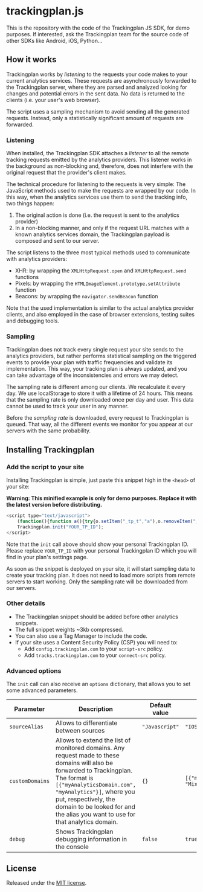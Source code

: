 [//]: <> (This file is meant for public user consumption.)

# trackingplan.js

This is the repository with the code of the Trackingplan JS SDK, for demo purposes. If interested, ask the Trackingplan team for the source code of other SDKs like Android, iOS, Python...
## How it works

Trackingplan works by _listening_ to the requests your code makes to your current analytics services. These requests are asynchronously forwarded to the Trackingplan server, where they are parsed and analyzed looking for changes and potential errors in the sent data. No data is returned to the clients (i.e. your user's web browser).

The script uses a sampling mechanism to avoid sending all the generated requests. Instead, only a statistically significant amount of requests are forwarded.

### Listening

When installed, the Trackingplan SDK attaches a _listener_ to all the remote tracking requests emitted by the analytics providers. This listener works in the background as non-blocking and, therefore, does not interfere with the original request that the provider's client makes.

The technical procedure for listening to the requests is very simple: The JavaScript methods used to make the requests are wrapped by our code. In this way, when the analytics services use them to send the tracking info, two things happen:
1. The original action is done (i.e. the request is sent to the analytics provider)
2. In a non-blocking manner, and only if the request URL matches with a known analytics services domain, the Trackingplan payload is composed and sent to our server.

The script listens to the three most typical methods used to communicate with analytics providers:
- XHR: by wrapping the `XMLHttpRequest.open` and `XMLHttpRequest.send` functions
- Pixels: by wrapping the `HTMLImageElement.prototype.setAttribute` function
- Beacons: by wrapping the `navigator.sendBeacon` function

Note that the used implementation is similar to the actual analytics provider clients, and also employed in the case of browser extensions, testing suites and debugging tools.


### Sampling

Trackingplan does not track every single request your site sends to the analytics providers, but rather performs statistical sampling on the triggered events to provide your plan with traffic frequencies and validate its implementation. This way, your tracking plan is always updated, and you can take advantage of the inconsistencies and errors we may detect.

The sampling rate is different among our clients. We recalculate it every day. We use localStorage to store it with a lifetime of 24 hours. This means that the sampling rate is only downloaded once per day and user. This data cannot be used to track your user in any manner.

Before the _sampling rate_ is downloaded, every request to Trackingplan is queued. That way, all the different events we monitor for you appear at our servers with the same probability.

## Installing Trackingplan

### Add the script to your site

Installing Trackingplan is simple, just paste this snippet high in the `<head>` of your site:

**Warning: This minified example is only for demo purposes. Replace it with the latest version before distributing.**

```javascript
<script type="text/javascript">
    (function(){function a(){try{o.setItem("_tp_t","a"),o.removeItem("_tp_t")}catch(a){return!1}return!0}function b(){var a=Object.getOwnPropertyDescriptor(HTMLImageElement.prototype,"src").set;Object.defineProperty(HTMLImageElement.prototype,"src",{set:function(b){return e({method:"GET",endpoint:b,protocol:"img"}),a.apply(this,arguments)}});var b=HTMLImageElement.prototype.setAttribute;HTMLImageElement.prototype.setAttribute=function(a,c){return"src"==a.toLowerCase()&&e({method:"GET",endpoint:c,protocol:"img"}),b.apply(this,arguments)}}function c(){var a=r.prototype.open,b=r.prototype.send;r.prototype.open=function(b,c){return this._tpUrl=c,this._tpMethod=b,a.apply(this,arguments)},r.prototype.send=function(a){return e({method:this._tpMethod,endpoint:this._tpUrl,payload:a,protocol:"xhr"}),b.apply(this,arguments)}}function d(){var a=navigator.sendBeacon;navigator.sendBeacon=function(b,c){return e({method:"POST",endpoint:b,payload:c,protocol:"beacon"}),a.apply(this,arguments)}}function e(a){setTimeout(function(){try{function d(a){for(var b in s)if(-1!==a.indexOf(b))return s[b];return!1}var b=d(a.endpoint);if(!b)return;var c=l();return!1===c?(E.push(a),m("Queued, queue length = "+E.length),setTimeout(j,A),!1):g(C,c)?(f(h(a,b,c.sampleRate),w),!0):(m({message:"Request ignored (sampling)",mode:C,dict:c}),!0)}catch(b){n({message:"Trackingplan process error",error:b,request:a})}},0)}function f(a,b){function c(a){var b=y+"?data="+encodeURIComponent(btoa(JSON.stringify(a))),c=document.createElement("img");c.src=b}function d(a){navigator.sendBeacon(y,JSON.stringify(a))}function e(a){var b=new XMLHttpRequest;b.open("POST",y,!0),b.onreadystatechange=function(){if(4===b.readyState)try{m({message:"TP Parsed Track",response:JSON.parse(b.response)})}catch(a){}},b.send(JSON.stringify(a))}m({message:"TP Sent Track",rawEvent:a});"img"===b?c(a):"xhr"===b?e(a):"beacon"===b?d(a):void 0}function g(a,b){switch(a){case"user":return 1===b.isSampledUser;case"track":return Math.random()<1/b.sampleRate;case"all":return!0;case"none":default:return!1;}}function h(a,b,c){return{provider:b,request:{endpoint:a.endpoint,method:a.method,post_payload:a.payload||null},context:{href:p.location.href,hostname:p.location.hostname,user_agent:navigator.userAgent},tp_id:t,source_alias:v,environment:u,sdk:F.sdk,sdk_version:F.sdkVersion,sampling_rate:c,debug:x}}function i(){for(;E.length;){var a=E.shift();e(a)}}function j(){if(!D){var a=new XMLHttpRequest,b=z+"config-"+t+".json";a.onreadystatechange=function(){if(4==this.readyState)try{k(JSON.parse(this.responseText).sample_rate),i()}catch(a){}D=!1},a.open("GET",b,!0),D=!0,a.send()}}function k(a){if(!1===a)return o.removeItem("_trackingplan_sample_rate"),o.removeItem("_trackingplan_sample_rate_ts"),void o.removeItem("_trackingplan_is_sampled_user");var b=Math.random()<1/a?1:0;m("Trackingplan sample rate = "+a+". isSampledUSer "+b),o.setItem("_trackingplan_sample_rate_ts",new Date().getTime()),o.setItem("_trackingplan_sample_rate",a),o.setItem("_trackingplan_is_sampled_user",b)}function l(){var a=o.getItem("_trackingplan_sample_rate_ts");return null!==a&&(parseInt(a)+1e3*B<new Date().getTime()?(m("Trackingplan sample rate expired"),k(!1),!1):{sampleRate:parseInt(o.getItem("_trackingplan_sample_rate")),isSampledUser:parseInt(o.getItem("_trackingplan_is_sampled_user"))})}function m(a){x&&q.log(a)}function n(a){p.console&&q.warn&&q.warn(a)}var o=localStorage,p=window,q=console,r=p.XMLHttpRequest;if(p.Trackingplan)return void n("Trackingplan snippet included twice.");var s={"google-analytics.com":"googleanalytics","segment.com":"segment","segment.io":"segment","quantserve.com":"quantserve","intercom.com":"intercom",amplitude:"amplitude",appsflyer:"appsflyer",mixpanel:"mixpanel",kissmetrics:"kissmetrics","hull.io":"hull"},t=null,u="PRODUCTION",v=null,w="xhr",x=!1,y="https://tracks.trackingplan.com/",z="https://config.trackingplan.com/",A=0,B=86400,C="user",D=!1,E=[],F=p.Trackingplan={sdk:"js",sdkVersion:"1.4.0",init:function(e,f){f=f||{};try{if(!a())throw new Error("Not compatible browser");t=e,u=f.environment||u,v=f.sourceAlias||v,w=f.sendMethod||w,s=function(b,c){for(var d in c)b[d]=c[d];return b}(s,f.customDomains||{}),x=f.debug||x,y=f.tracksEndPoint||y,z=f.configEndPoint||z,A=f.delayConfigDownload||A,B=f.sampleRateTTL||B,C=f.samplingMode||C,b(),c(),d(),m({message:"TP init finished with options",options:f})}catch(a){n({message:"TP init error",error:a})}}}})();
    Trackingplan.init("YOUR_TP_ID");
</script>
```

Note that the `init` call above should show your personal Trackingplan ID. Please replace `YOUR_TP_ID` with your personal Trackingplan ID which you will find in your plan's settings page.

As soon as the snippet is deployed on your site, it will start sampling data to create your tracking plan. It does not need to load more scripts from remote servers to start working. Only the sampling rate will be downloaded from our servers.

### Other details

- The Trackingplan snippet should be added before other analytics snippets.
- The full snippet weights ~3kb compressed.
- You can also use a Tag Manager to include the code.
- If your site uses a Content Security Policy (CSP) you will need to:
    - Add `config.trackingplan.com` to your `script-src` policy.
    - Add `tracks.trackingplan.com` to your `connect-src` policy.

### Advanced options

The `init` call can also receive an `options` dictionary, that allows you to set some advanced parameters.

| Parameter     | Description                                                                                                                                                                                                                                                                             | Default value | Example                        |
|---------------|-----------------------------------------------------------------------------------------------------------------------------------------------------------------------------------------------------------------------------------------------------------------------------------------|---------------|--------------------------------|
| `sourceAlias`   | Allows to differentiate between sources                                                                                                                                                                                                                                                 | `"Javascript"`  | `"IOS App"`                      |
| `customDomains` | Allows to extend the list of monitored domains. Any request made to these domains will also be forwarded to Trackingplan. The format is `[{"myAnalyticsDomain.com", "myAnalytics"}]`, where you put, respectively, the domain to be looked for and the alias you want to use for that analytics domain. | `{}`            | `[{"mixpanel.com", "Mixpanel"}]` |
| `debug`         | Shows Trackingplan debugging information in the console                                                                                                                                                                                                                                 | `false`         | `true`                           |

## License

Released under the [MIT license](LICENSE).
